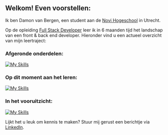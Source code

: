 ## Welkom! Even voorstellen:

Ik ben Damon van Bergen, een student aan de [Novi Hogeschool](https://www.novi.nl/) in Utrecht.

Op de opleiding [Full Stack Developer](https://www.novi.nl/full-stack-developer/) leer ik in 6 maanden tijd het landschap van een front & back end developer.
Hieronder vind u een actueel overzicht van mijn leertraject:

### Afgeronde onderdelen:
[![My Skills](https://skillicons.dev/icons?i=vscode,html,css,idea,java,github,postgres,postman,nodejs)](https://skillicons.dev)

### Op dit moment aan het leren:
[![My Skills](https://skillicons.dev/icons?i=js,figma,spring,react)](https://skillicons.dev)

### In het vooruitzicht:
[![My Skills](https://skillicons.dev/icons?i=dotnet,php,wordpress)](https://skillicons.dev)


Lijkt het u leuk om kennis te maken? Stuur mij gerust een berichtje via [LinkedIn](https://www.linkedin.com/in/damonvanbergen/).
